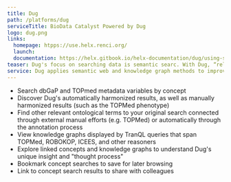 ```yaml
---
title: Dug
path: /platforms/dug
serviceTitle: BioData Catalyst Powered by Dug
logo: dug.png
links:
  homepage: htpps://use.helx.renci.org/
  launch: 
  documentation: https://helx.gitbook.io/helx-documentation/dug/using-search
teaser: Dug's focus on searching data is semantic searc. With Dug, “relevant” is defined as having a basis in curated, peer reviewed ontologically represented biomedical knowledge. Given a search term, Dug returns results that are related based on connections in ontological biomedical knowledge graphs. 
service: Dug applies semantic web and knowledge graph methods to improve the FAIR-ness of research data.
---
```


- Search dbGaP and TOPmed metadata variables by concept
- Discover Dug's automatically harmonized results, as well as manually harmonized results (such as the TOPMed phenotype)
- Find other relevant ontological terms to your original search connected through external manual efforts (e.g. TOPMed) or automatically through the annotation process
- View knowledge graphs displayed by TranQL queries that span TOPMed, ROBOKOP, ICEES, and other reasoners
- Explore linked concepts and knowledge graphs to understand Dug's unique insight and "thought process"
- Bookmark concept searches to save for later browsing
- Link to concept search results to share with colleagues 
